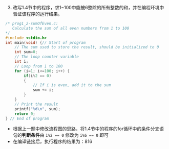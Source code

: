 3. 改写1.4节中的程序，求1~100中能被6整除的所有整数的和，并在编程环境中验证该程序的运行结果。

```c
/* prog1_2-sumOfEven.c:
   Calculate the sum of all even numbers from 1 to 100
*/
#include <stdio.h>
int main(void) {// Start of program
    // The sum used to store the result, should be initialized to 0
    int sum=0;
    // The loop counter variable
    int i;
    // Loop from 1 to 100
    for (i=1; i<=100; i++) {
        if(i%2 == 0)
        {
            // If i is even, add it to the sum
            sum += i;
        }
    }
    // Print the result
    printf("%d\n", sum);
    return 0;
} // End of program
```

- 根据上一题中修改流程图的思路，将1.4节中的程序的for循环中的条件分支语句的**判断条件**由 `i%2 == 0` 修改为 `i%6 == 0` 即可
- 在编译链接后，执行程序的结果为：816
